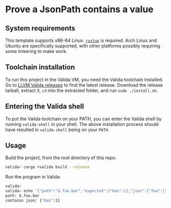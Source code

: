 # Prove a JsonPath contains a value

## System requirements

This template supports x86-64 Linux. [`rustup`](https://www.rust-lang.org/tools/install) is required. Arch Linux and Ubuntu are specifically supported, with other platforms possibly requiring some tinkering to make work.

## Toolchain installation

To run this project in the Valida VM, you need the Valida toolchain installed. Go to [LLVM Valida releases](https://github.com/lita-xyz/llvm-valida-releases/releases) to find the latest release. Download the release tarball, extract it, `cd` into the extracted folder, and run `sudo ./install.sh`.

## Entering the Valida shell

To put the Valida toolchain on your PATH, you can enter the Valida shell by running `valida-shell` in your shell. The above installation process should have resulted in `valida-shell` being on your `PATH`.

## Usage

Build the project, from the root directory of this repo:

```bash
valida> cargo +valida build --release
```

Run the program in Valida:

```bash
valida>
valida> echo '{"path":"$.foo.bar","expected":{"baz":1},"json":{"foo":{"bar":{"baz":1}}}}' | valida run target/valida-unknown-baremetal-gnu/release/json_contains log
path: $.foo.bar
contains json: {"baz":1}
```
